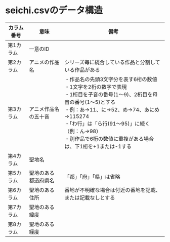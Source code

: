 # seichi.csvのデータ構造

|カラム番号|意味|備考|
|---|---|---|
|第1カラム|一意のID||
|第2カラム|アニメの作品名|シリーズ毎に統合している作品と分割している作品がある|
|第3カラム|アニメ作品名の五十音|・作品名の先頭3文字分を表す6桁の数値<br>・1文字を2桁の数字で表現<br>・1桁目を子音の番号(1～9)、2桁目を母音の番号(1～5)とする<br>・例：あ→11、に→52、め→74、あにめ→115274<br>・「わ行」は「ら行(91～95)」に続く（例：ん→98）<br>・別作品で6桁の数値に重複がある場合は、下1桁を+1または-1する
|第4カラム|聖地名||
|第5カラム|聖地のある都道府県名|「都」「府」「県」は省略|
|第6カラム|聖地のある住所|番地が不明確な場合は付近の番地を記載、または記載なしとする|
|第7カラム|聖地のある緯度|
|第8カラム|聖地のある経度|
